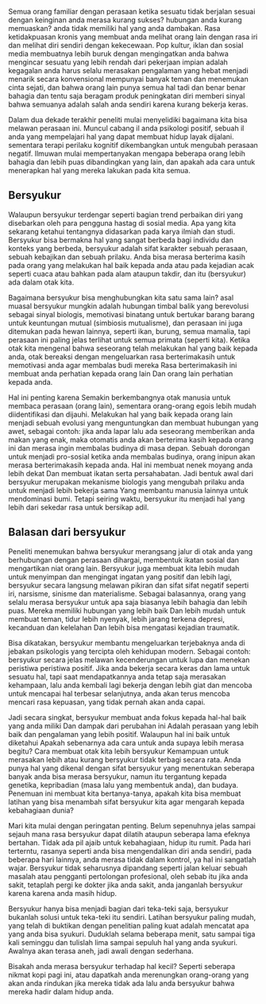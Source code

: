 Semua orang familiar dengan perasaan ketika sesuatu tidak berjalan sesuai dengan keinginan anda merasa kurang sukses? hubungan anda kurang memuaskan? anda tidak memiliki hal yang anda dambakan. Rasa ketidakpuasan kronis yang membuat anda melihat orang lain dengan rasa iri dan melihat diri sendiri dengan kekecewaan. Pop kultur, iklan dan sosial media membuatnya lebih buruk dengan mengingatkan anda bahwa mengincar sesuatu yang lebih rendah dari pekerjaan impian adalah kegagalan anda harus selalu merasakan pengalaman yang hebat 
menjadi menarik secara konvensional mempunyai banyak teman dan menemukan cinta sejati, dan bahwa orang lain punya semua hal tadi dan benar benar bahagia dan tentu saja beragam produk peningkatan diri memberi sinyal bahwa semuanya adalah salah anda sendiri karena kurang bekerja keras.

Dalam dua dekade terakhir peneliti mulai menyelidiki bagaimana kita bisa melawan perasaan ini. Muncul cabang il anda psikologi positif, sebuah il anda yang mempelajari hal yang dapat membuat hidup layak dijalani. sementara terapi perilaku kognitif dikembangkan untuk mengubah perasaan negatif. Ilmuwan mulai mempertanyakan mengapa beberapa orang lebih bahagia dan lebih puas dibandingkan yang lain, dan apakah ada cara untuk menerapkan hal yang mereka lakukan pada kita semua.

## Bersyukur

Walaupun bersyukur terdengar seperti bagian trend perbaikan diri yang disebarkan oleh para pengguna hastag di sosial media. Apa yang kita sekarang ketahui tentangnya didasarkan pada karya ilmiah dan studi. Bersyukur bisa bermakna hal yang sangat berbeda bagi individu dan konteks yang berbeda, bersyukur adalah sifat karakter sebuah perasaan, sebuah kebajikan dan sebuah prilaku. Anda bisa merasa berterima kasih pada orang yang melakukan hal baik kepada anda atau pada kejadian acak seperti cuaca atau bahkan pada alam ataupun takdir, dan itu (bersyukur) ada dalam otak kita. 

Bagaimana bersyukur bisa menghubungkan kita satu sama lain? asal muasal bersyukur mungkin adalah hubungan timbal balik yang berevolusi sebagai sinyal biologis, memotivasi binatang untuk bertukar barang barang untuk keuntungan mutual (simbiosis mutualisme), dan perasaan ini juga ditemukan pada hewan lainnya, seperti ikan, burung, semua mamalia, tapi perasaan ini paling jelas terlihat untuk semua primata (seperti kita). Ketika otak kita mengenal bahwa seseorang telah melakukan hal yang baik kepada anda, otak bereaksi dengan mengeluarkan rasa berterimakasih untuk memotivasi anda agar membalas budi mereka Rasa berterimakasih ini membuat anda perhatian kepada orang lain Dan orang lain perhatian kepada anda.

Hal ini penting karena Semakin berkembangnya otak manusia untuk membaca perasaan (orang lain), sementara orang-orang egois lebih mudah diidentifikasi dan dijauhi. Melakukan hal yang baik kepada orang lain menjadi sebuah evolusi yang menguntungkan dan membuat hubungan yang awet, sebagai contoh: jika anda lapar lalu ada seseorang memberikan anda makan yang enak, maka otomatis anda akan berterima kasih kepada orang ini dan merasa ingin membalas budinya di masa depan. Sebuah dorongan untuk menjadi pro-sosial ketika anda membalas budinya, orang inipun akan merasa berterimakasih kepada anda. Hal ini membuat nenek moyang anda lebih dekat Dan membuat ikatan serta persahabatan. Jadi bentuk awal dari bersyukur merupakan mekanisme biologis yang mengubah prilaku anda untuk menjadi lebih bekerja sama Yang membantu manusia lainnya untuk mendominasi bumi. Tetapi seiring waktu, bersyukur itu menjadi hal yang lebih dari sekedar rasa untuk bersikap adil.

## Balasan dari bersyukur

Peneliti menemukan bahwa bersyukur merangsang jalur di otak anda yang berhubungan dengan perasaan dihargai, membentuk ikatan sosial dan mengartikan niat orang lain. Bersyukur juga membuat kita lebih mudah untuk menyimpan dan mengingat ingatan yang positif dan lebih lagi, bersyukur secara langsung melawan pikiran dan sifat sifat negatif seperti iri, narsisme, sinisme dan materialisme. Sebagai balasannya, orang yang selalu merasa bersyukur untuk apa saja biasanya lebih bahagia dan lebih puas. Mereka memiliki hubungan yang lebih baik Dan lebih mudah untuk membuat teman, tidur lebih nyenyak, lebih jarang terkena depresi, kecanduan dan kelelahan Dan lebih bisa mengatasi kejadian traumatik.

Bisa dikatakan, bersyukur membantu mengeluarkan terjebaknya anda di jebakan psikologis yang tercipta oleh kehidupan modern. Sebagai contoh: bersyukur secara jelas melawan kecenderungan untuk lupa dan menekan peristiwa peristiwa positif. Jika anda bekerja secara keras dan lama untuk sesuatu hal, tapi saat mendapatkannya anda tetap saja merasakan kehampaan, lalu anda kembali lagi bekerja dengan lebih giat dan mencoba untuk mencapai hal terbesar selanjutnya, anda akan terus mencoba mencari rasa kepuasan, yang tidak pernah akan anda capai. 

Jadi secara singkat, bersyukur membuat anda fokus kepada hal-hal baik yang anda miliki Dan dampak dari perubahan ini Adalah perasaan yang lebih baik dan pengalaman yang lebih positif. Walaupun hal ini baik untuk diketahui Apakah sebenarnya ada cara untuk anda supaya lebih merasa begitu? Cara membuat otak kita lebih bersyukur Kemampuan untuk merasakan lebih atau kurang bersyukur tidak terbagi secara rata. Anda punya hal yang dikenal dengan sifat bersyukur yang menentukan seberapa banyak anda bisa merasa bersyukur, namun itu tergantung kepada genetika, kepribadian (masa lalu yang membentuk anda), dan budaya. Penemuan ini membuat kita bertanya-tanya, apakah kita bisa membuat latihan yang bisa menambah sifat bersyukur kita agar mengarah kepada kebahagiaan dunia?

Mari kita mulai dengan peringatan penting. Belum sepenuhnya jelas sampai sejauh mana rasa bersyukur dapat dilatih ataupun seberapa lama efeknya bertahan. Tidak ada pil ajaib untuk kebahagiaan, hidup itu rumit. Pada hari terterntu, rasanya seperti anda bisa mengendalikan diri anda sendiri, pada beberapa hari lainnya, anda merasa tidak dalam kontrol, ya hal ini sangatlah wajar. Bersyukur tidak seharusnya dipandang seperti jalan keluar sebuah masalah atau pengganti pertolongan profesional, oleh sebab itu jika anda sakit, tetaplah pergi ke dokter jika anda sakit, anda janganlah bersyukur karena karena anda masih hidup.

Bersyukur hanya bisa menjadi bagian dari teka-teki saja, bersyukur bukanlah solusi untuk teka-teki itu sendiri. Latihan bersyukur paling mudah, yang telah di buktikan dengan penelitian paling kuat adalah mencatat apa yang anda bisa syukuri. Duduklah selama beberapa menit, satu sampai tiga kali seminggu dan tulislah lima sampai sepuluh hal yang anda syukuri. Awalnya akan terasa aneh, jadi awali dengan sederhana.

Bisakah anda merasa bersyukur terhadap hal kecil? Seperti seberapa nikmat kopi pagi ini, atau dapatkah anda merenungkan orang-orang yang akan anda rindukan jika mereka tidak ada lalu anda bersyukur bahwa mereka hadir dalam hidup anda.
